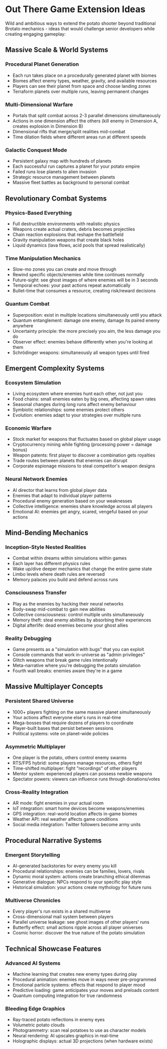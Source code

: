# Out There Game Extension Ideas

Wild and ambitious ways to extend the potato shooter beyond traditional Brotato mechanics - ideas that would challenge senior developers while creating engaging gameplay:

## Massive Scale & World Systems

### Procedural Planet Generation
- Each run takes place on a procedurally generated planet with biomes
- Biomes affect enemy types, weather, gravity, and available resources
- Players can see their planet from space and choose landing zones
- Terraform planets over multiple runs, leaving permanent changes

### Multi-Dimensional Warfare
- Portals that split combat across 2-3 parallel dimensions simultaneously
- Actions in one dimension affect the others (kill enemy in Dimension A, creates explosion in Dimension B)
- Dimensional rifts that merge/split realities mid-combat
- Time dilation fields where different areas run at different speeds

### Galactic Conquest Mode
- Persistent galaxy map with hundreds of planets
- Each successful run captures a planet for your potato empire
- Failed runs lose planets to alien invasion
- Strategic resource management between planets
- Massive fleet battles as background to personal combat

## Revolutionary Combat Systems

### Physics-Based Everything
- Full destructible environments with realistic physics
- Weapons create actual craters, debris becomes projectiles
- Chain reaction explosions that reshape the battlefield
- Gravity manipulation weapons that create black holes
- Liquid dynamics (lava flows, acid pools that spread realistically)

### Time Manipulation Mechanics
- Slow-mo zones you can create and move through
- Rewind specific objects/enemies while time continues normally
- Future-sight: see ghost images of where enemies will be in 3 seconds
- Temporal echoes: your past actions repeat automatically
- Bullet-time that consumes a resource, creating risk/reward decisions

### Quantum Combat
- Superposition: exist in multiple locations simultaneously until you attack
- Quantum entanglement: damage one enemy, damage its paired enemy anywhere
- Uncertainty principle: the more precisely you aim, the less damage you do
- Observer effect: enemies behave differently when you're looking at them
- Schrödinger weapons: simultaneously all weapon types until fired

## Emergent Complexity Systems

### Ecosystem Simulation
- Living ecosystem where enemies hunt each other, not just you
- Food chains: small enemies eaten by big ones, affecting spawn rates
- Seasonal changes during long runs affect enemy behaviour
- Symbiotic relationships: some enemies protect others
- Evolution: enemies adapt to your strategies over multiple runs

### Economic Warfare
- Stock market for weapons that fluctuates based on global player usage
- Cryptocurrency mining while fighting (processing power = damage bonus)
- Weapon patents: first player to discover a combination gets royalties
- Trade routes between planets that enemies can disrupt
- Corporate espionage missions to steal competitor's weapon designs

### Neural Network Enemies
- AI director that learns from global player data
- Enemies that adapt to individual player patterns
- Procedural enemy generation based on your weaknesses
- Collective intelligence: enemies share knowledge across all players
- Emotional AI: enemies get angry, scared, vengeful based on your actions

## Mind-Bending Mechanics

### Inception-Style Nested Realities
- Combat within dreams within simulations within games
- Each layer has different physics rules
- Wake up/dive deeper mechanics that change the entire game state
- Limbo levels where death rules are reversed
- Memory palaces you build and defend across runs

### Consciousness Transfer
- Play as the enemies by hacking their neural networks
- Body-swap mid-combat to gain new abilities
- Collective consciousness: control multiple units simultaneously
- Memory theft: steal enemy abilities by absorbing their experiences
- Digital afterlife: dead enemies become your ghost allies

### Reality Debugging
- Game presents as a "simulation with bugs" that you can exploit
- Console commands that work in-universe as "admin privileges"
- Glitch weapons that break game rules intentionally
- Meta-narrative where you're debugging the potato simulation
- Fourth wall breaks: enemies aware they're in a game

## Massive Multiplayer Concepts

### Persistent Shared Universe
- 1000+ players fighting on the same massive planet simultaneously
- Your actions affect everyone else's runs in real-time
- Mega-bosses that require dozens of players to coordinate
- Player-built bases that persist between sessions
- Political systems: vote on planet-wide policies

### Asymmetric Multiplayer
- One player is the potato, others control enemy swarms
- RTS/FPS hybrid: some players manage resources, others fight
- Time-shifted multiplayer: fight "recordings" of other players
- Mentor system: experienced players can possess newbie weapons
- Spectator powers: viewers can influence runs through donations/votes

### Cross-Reality Integration
- AR mode: fight enemies in your actual room
- IoT integration: smart home devices become weapons/enemies
- GPS integration: real-world location affects in-game biomes
- Weather API: real weather affects game conditions
- Social media integration: Twitter followers become army units

## Procedural Narrative Systems

### Emergent Storytelling
- AI-generated backstories for every enemy you kill
- Procedural relationships: enemies can be families, lovers, rivals
- Dynamic moral system: actions create branching ethical dilemmas
- Generative dialogue: NPCs respond to your specific play style
- Historical simulation: your actions create mythology for future runs

### Multiverse Chronicles
- Every player's run exists in a shared multiverse
- Cross-dimensional mail system between players
- Parallel universe leakage: see ghost images of other players' runs
- Butterfly effect: small actions ripple across all player universes
- Cosmic horror: discover the true nature of the potato simulation

## Technical Showcase Features

### Advanced AI Systems
- Machine learning that creates new enemy types during play
- Procedural animation: enemies move in ways never pre-programmed
- Emotional particle systems: effects that respond to player mood
- Predictive loading: game anticipates your moves and preloads content
- Quantum computing integration for true randomness

### Bleeding Edge Graphics
- Ray-traced potato reflections in enemy eyes
- Volumetric potato clouds
- Photogrammetry: scan real potatoes to use as character models
- Neural rendering: AI upscales graphics in real-time
- Holographic displays: actual 3D projections (when hardware exists)

